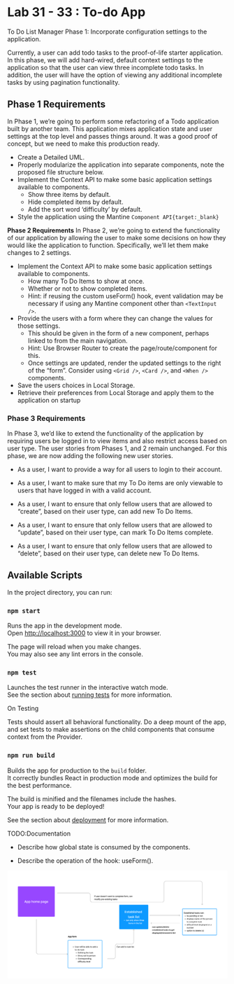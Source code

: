 # Lab 31 - 33 : To-do App

To Do List Manager Phase 1: Incorporate configuration settings to the application.

Currently, a user can add todo tasks to the proof-of-life starter application. In this phase, we will add hard-wired, default context settings to the application so that the user can view three incomplete todo tasks. In addition, the user will have the option of viewing any additional incomplete tasks by using pagination functionality.

## Phase 1 Requirements

In Phase 1, we’re going to perform some refactoring of a Todo application built by another team. This application mixes application state and user settings at the top level and passes things around. It was a good proof of concept, but we need to make this production ready.

- Create a Detailed UML.
- Properly modularize the application into separate components, note the proposed file structure below.
- Implement the Context API to make some basic application settings available to components.
  - Show three items by default.
  - Hide completed items by default.
  - Add the sort word ‘difficulty’ by default.
- Style the application using the Mantine ```Component API{target:_blank}```

**Phase 2 Requirements**
In Phase 2, we’re going to extend the functionality of our application by allowing the user to make some decisions on how they would like the application to function. Specifically, we’ll let them make changes to 2 settings.

- Implement the Context API to make some basic application settings available to components.
  - How many To Do Items to show at once.
  - Whether or not to show completed items.
  - Hint: if reusing the custom useForm() hook, event validation may be necessary if using any Mantine component other than ```<TextInput />```.
- Provide the users with a form where they can change the values for those settings.
  - This should be given in the form of a new component, perhaps linked to from the main navigation.
  - Hint: Use Browser Router to create the page/route/component for this.
  - Once settings are updated, render the updated settings to the right of the “form”. Consider using ```<Grid />```, ```<Card />```, and ```<When />``` components.
- Save the users choices in Local Storage.
- Retrieve their preferences from Local Storage and apply them to the application on startup

### Phase 3 Requirements

In Phase 3, we’d like to extend the functionality of the application by requiring users be logged in to view items and also restrict access based on user type. The user stories from Phases 1, and 2 remain unchanged. For this phase, we are now adding the following new user stories.

- As a user, I want to provide a way for all users to login to their account.

- As a user, I want to make sure that my To Do items are only viewable to users that have logged in with a valid account.

- As a user, I want to ensure that only fellow users that are allowed to “create”, based on their user type, can add new To Do Items.

- As a user, I want to ensure that only fellow users that are allowed to “update”, based on their user type, can mark To Do Items complete.

- As a user, I want to ensure that only fellow users that are allowed to “delete”, based on their user type, can delete new To Do Items.

## Available Scripts

In the project directory, you can run:

### `npm start`

Runs the app in the development mode.\
Open [http://localhost:3000](http://localhost:3000) to view it in your browser.

The page will reload when you make changes.\
You may also see any lint errors in the console.

### `npm test`

Launches the test runner in the interactive watch mode.\
See the section about [running tests](https://facebook.github.io/create-react-app/docs/running-tests) for more information.

On Testing

Tests should assert all behavioral functionality.
Do a deep mount of the app, and set tests to make assertions on the child components that consume context from the Provider.

### `npm run build`

Builds the app for production to the `build` folder.\
It correctly bundles React in production mode and optimizes the build for the best performance.

The build is minified and the filenames include the hashes.\
Your app is ready to be deployed!

See the section about [deployment](https://facebook.github.io/create-react-app/docs/deployment) for more information.

TODO:Documentation

- Describe how global state is consumed by the components.

- Describe the operation of the hook: useForm().

![UML Diagram](/Lab%2031.png)
